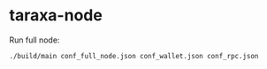 # taraxa-node
Run full node:
```make
./build/main conf_full_node.json conf_wallet.json conf_rpc.json
```